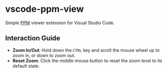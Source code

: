 # vscode-ppm-view

Simple [PPM](https://netpbm.sourceforge.net/doc/ppm.html) viewer extension for Visual Studio Code.

## Interaction Guide

- **Zoom In/Out**: Hold down the `CTRL` key and scroll the mouse wheel up to zoom in, or down to zoom out.
- **Reset Zoom**: Click the middle mouse button to reset the zoom level to its default state.

